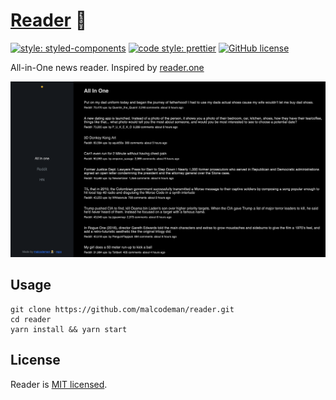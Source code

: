 # [Reader](https://topstories.surge.sh) 📰

[![style: styled-components](https://img.shields.io/badge/style-%F0%9F%92%85%20styled--components-orange.svg?colorB=daa357&colorA=db748e)](https://github.com/styled-components/styled-components)
[![code style: prettier](https://img.shields.io/badge/code_style-prettier-ff69b4.svg)](https://github.com/prettier/prettier)
[![GitHub license](https://img.shields.io/badge/license-MIT-blue.svg)](https://github.com/malcodeman/reader/blob/master/LICENSE)

All-in-One news reader. Inspired by [reader.one](http://reader.one)

![Screenshot](docs/images/screenshot.png)

## Usage

```
git clone https://github.com/malcodeman/reader.git
cd reader
yarn install && yarn start
```

## License

Reader is [MIT licensed](./LICENSE).
